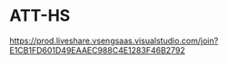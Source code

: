# ATT-HS

https://prod.liveshare.vsengsaas.visualstudio.com/join?E1CB1FD601D49EAAEC988C4E1283F46B2792
